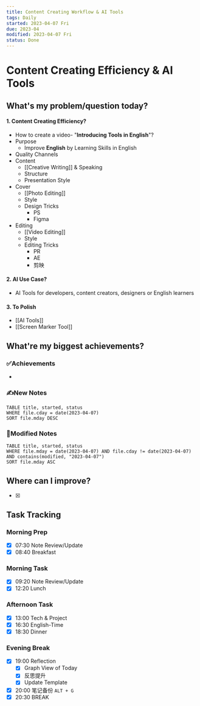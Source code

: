 ```yaml
---
title: Content Creating Workflow & AI Tools
tags: Daily
started: 2023-04-07 Fri
due: 2023-04
modified: 2023-04-07 Fri
status: Done
---
```

# Content Creating Efficiency & AI Tools
## What's my problem/question today?
#### 1. Content Creating Efficiency?
- How to create a video- "**Introducing Tools in English**"?
- Purpose
	- Improve **English** by Learning Skills in English
- Quality Channels
- Content
	- [[Creative Writing]] & Speaking
	- Structure
	- Presentation Style
- Cover
	- [[Photo Editing]]
	- Style
	- Design Tricks
		- PS
		- Figma
- Editing
	- [[Video Editing]]
	- Style
	- Editing Tricks
		- PR
		- AE
		- 剪映
#### 2. AI Use Case?
- AI Tools for developers, content creators, designers or English learners
#### 3. To Polish
- [[AI Tools]]
- [[Screen Marker Tool]]
## What're my biggest achievements?
### ✅Achievements
- 
### ✍️New Notes

```dataview
TABLE title, started, status
WHERE file.cday = date(2023-04-07)
SORT file.mday DESC
```

### 📝Modified Notes

```dataview
TABLE title, started, status
WHERE file.mday = date(2023-04-07) AND file.cday != date(2023-04-07) AND contains(modified, "2023-04-07")
SORT file.mday ASC
```

## Where can I improve?
- [x] 
## Task Tracking
### Morning Prep
- [x] 07:30 Note Review/Update
- [x] 08:40 Breakfast
### Morning Task
- [x] 09:20 Note Review/Update
- [x] 12:20 Lunch
### Afternoon Task
- [x] 13:00 Tech & Project
- [x] 16:30 English-Time
- [x] 18:30 Dinner
### Evening Break
- [x] 19:00 Reflection
	- [x] Graph View of Today
	- [x] 反思提升
	- [x] Update Template 
- [x] 20:00 笔记备份 `ALT + G`
- [x] 20:30 BREAK